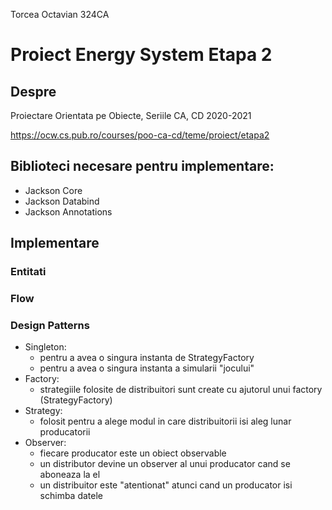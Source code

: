 Torcea Octavian 324CA

# Proiect Energy System Etapa 2

## Despre

Proiectare Orientata pe Obiecte, Seriile CA, CD
2020-2021

<https://ocw.cs.pub.ro/courses/poo-ca-cd/teme/proiect/etapa2>


## Biblioteci necesare pentru implementare:
* Jackson Core
* Jackson Databind
* Jackson Annotations


## Implementare

### Entitati

### Flow

### Design Patterns
* Singleton:
    * pentru a avea o singura instanta de StrategyFactory
    * pentru a avea o singura instanta a simularii "jocului"
* Factory:
    * strategiile folosite de distribuitori sunt create cu ajutorul unui factory (StrategyFactory)
* Strategy:
    * folosit pentru a alege modul in care distribuitorii isi aleg lunar producatorii
* Observer:
    * fiecare producator este un obiect observable
    * un distributor devine un observer al unui producator cand se aboneaza la el
    * un distribuitor este "atentionat" atunci cand un producator isi schimba datele

